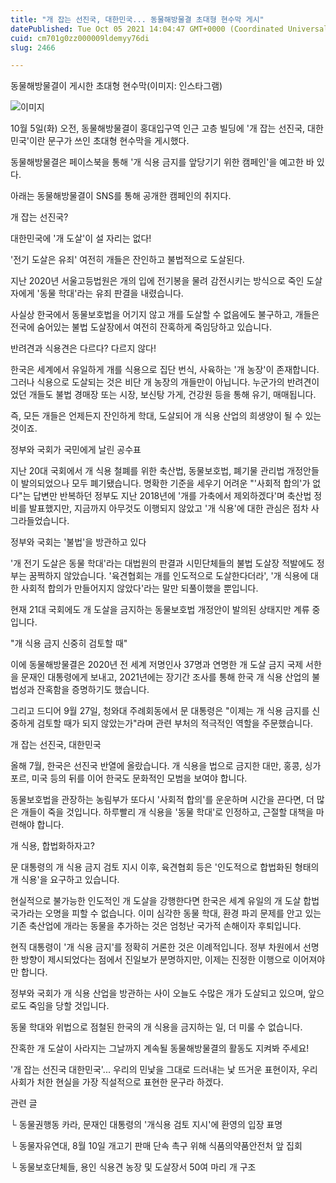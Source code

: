 ```yaml
---
title: "개 잡는 선진국, 대한민국... 동물해방물결 초대형 현수막 게시"
datePublished: Tue Oct 05 2021 14:04:47 GMT+0000 (Coordinated Universal Time)
cuid: cm701g0zz000009ldemyy76di
slug: 2466

---
```



동물해방물결이 게시한 초대형 현수막(이미지: 인스타그램)

![이미지](https://cdn.hashnode.com/res/hashnode/image/upload/v1739251512002/45068380-62c6-4792-97b3-f6317a443bf1.png)

10월 5일(화) 오전, 동물해방물결이 홍대입구역 인근 고층 빌딩에 '개 잡는 선진국, 대한민국'이란 문구가 쓰인 초대형 현수막을 게시했다.

동물해방물결은 페이스북을 통해 '개 식용 금지를 앞당기기 위한 캠페인'을 예고한 바 있다.

아래는 동물해방물결이 SNS를 통해 공개한 캠페인의 취지다.

개 잡는 선진국?

대한민국에 '개 도살'이 설 자리는 없다!

'전기 도살은 유죄' 여전히 개들은 잔인하고 불법적으로 도살된다.

지난 2020년 서울고등법원은 개의 입에 전기봉을 물려 감전시키는 방식으로 죽인 도살자에게 '동물 학대'라는 유죄 판결을 내렸습니다.

사실상 한국에서 동물보호법을 어기지 않고 개를 도살할 수 없음에도 불구하고, 개들은 전국에 숨어있는 불법 도살장에서 여전히 잔혹하게 죽임당하고 있습니다.

반려견과 식용견은 다르다? 다르지 않다!

한국은 세계에서 유일하게 개를 식용으로 집단 번식, 사육하는 '개 농장'이 존재합니다. 그러나 식용으로 도살되는 것은 비단 개 농장의 개들만이 아닙니다. 누군가의 반려견이었던 개들도 불법 경매장 또는 시장, 보신탕 가게, 건강원 등을 통해 유기, 매매됩니다.

즉, 모든 개들은 언제든지 잔인하게 학대, 도살되어 개 식용 산업의 희생양이 될 수 있는 것이죠.

정부와 국회가 국민에게 날린 공수표

지난 20대 국회에서 개 식용 철폐를 위한 축산법, 동물보호법, 폐기물 관리법 개정안들이 발의되었으나 모두 폐기됐습니다. 명확한 기준을 세우기 어려운 "'사회적 합의'가 없다"는 답변만 반복하던 정부도 지난 2018년에 '개를 가축에서 제외하겠다'며 축산법 정비를 발표했지만, 지금까지 아무것도 이행되지 않았고 '개 식용'에 대한 관심은 점차 사그라들었습니다.

정부와 국회는 '불법'을 방관하고 있다

'개 전기 도살은 동물 학대'라는 대법원의 판결과 시민단체들의 불법 도살장 적발에도 정부는 꿈쩍하지 않았습니다. '육견협회는 개를 인도적으로 도살한다더라', '개 식용에 대한 사회적 합의가 만들어지지 않았다'라는 말만 되풀이했을 뿐입니다.

현재 21대 국회에도 개 도살을 금지하는 동물보호법 개정안이 발의된 상태지만 계류 중입니다.

"개 식용 금지 신중히 검토할 때"

이에 동물해방물결은 2020년 전 세계 저명인사 37명과 연명한 개 도살 금지 국제 서한을 문재인 대통령에게 보내고, 2021년에는 장기간 조사를 통해 한국 개 식용 산업의 불법성과 잔혹함을 증명하기도 했습니다.

그리고 드디어 9월 27일, 청와대 주례회동에서 문 대통령은 "이제는 개 식용 금지를 신중하게 검토할 때가 되지 않았는가"라며 관련 부처의 적극적인 역할을 주문했습니다.

개 잡는 선진국, 대한민국

올해 7월, 한국은 선진국 반열에 올랐습니다. 개 식용을 법으로 금지한 대만, 홍콩, 싱가포르, 미국 등의 뒤를 이어 한국도 문화적인 모범을 보여야 합니다.

동물보호법을 관장하는 농림부가 또다시 '사회적 합의'를 운운하며 시간을 끈다면, 더 많은 개들이 죽을 것입니다. 하루빨리 개 식용을 '동물 학대'로 인정하고, 근절할 대책을 마련해야 합니다.

개 식용, 합법화하자고?

문 대통령의 개 식용 금지 검토 지시 이후, 육견협회 등은 '인도적으로 합법화된 형태의 개 식용'을 요구하고 있습니다.

현실적으로 불가능한 인도적인 개 도살을 강행한다면 한국은 세계 유일의 개 도살 합법 국가라는 오명을 피할 수 없습니다. 이미 심각한 동물 학대, 환경 파괴 문제를 안고 있는 기존 축산업에 개라는 동물을 추가하는 것은 엄청난 국가적 손해이자 후퇴입니다.

현직 대통령이 '개 식용 금지'를 정확히 거론한 것은 이례적입니다. 정부 차원에서 선명한 방향이 제시되었다는 점에서 진일보가 분명하지만, 이제는 진정한 이행으로 이어져야만 합니다.

정부와 국회가 개 식용 산업을 방관하는 사이 오늘도 수많은 개가 도살되고 있으며, 앞으로도 죽임을 당할 것입니다.

동물 학대와 위법으로 점철된 한국의 개 식용을 금지하는 일, 더 미룰 수 없습니다.

잔혹한 개 도살이 사라지는 그날까지 계속될 동물해방물결의 활동도 지켜봐 주세요!

'개 잡는 선진국 대한민국'... 우리의 민낯을 그대로 드러내는 낯 뜨거운 표현이자, 우리 사회가 처한 현실을 가장 직설적으로 표현한 문구라 하겠다.

관련 글

└ 동물권행동 카라, 문재인 대통령의 '개식용 검토 지시'에 환영의 입장 표명

└ 동물자유연대, 8월 10일 개고기 판매 단속 촉구 위해 식품의약품안전처 앞 집회

└ 동물보호단체들, 용인 식용견 농장 및 도살장서 50여 마리 개 구조
